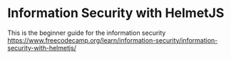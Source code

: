 # Information Security with HelmetJS

This is the beginner guide for the information security https://www.freecodecamp.org/learn/information-security/information-security-with-helmetjs/
